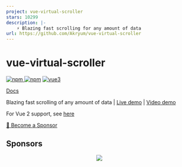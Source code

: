 ```yaml
---
project: vue-virtual-scroller
stars: 10299
description: |-
    ⚡️ Blazing fast scrolling for any amount of data
url: https://github.com/Akryum/vue-virtual-scroller
---
```


# vue-virtual-scroller

[![npm](https://img.shields.io/npm/v/vue-virtual-scroller.svg) ![npm](https://img.shields.io/npm/dm/vue-virtual-scroller.svg)](https://www.npmjs.com/package/vue-virtual-scroller)
[![vue3](https://img.shields.io/badge/vue-3.x-brightgreen.svg)](https://vuejs.org/)

[Docs](./packages/vue-virtual-scroller/README.md)

Blazing fast scrolling of any amount of data | [Live demo](https://vue-virtual-scroller-demo.netlify.app/) | [Video demo](https://www.youtube.com/watch?v=Uzq1KQV8f4k)

For Vue 2 support, see [here](https://github.com/Akryum/vue-virtual-scroller/tree/v1/packages/vue-virtual-scroller)

[💚️ Become a Sponsor](https://github.com/sponsors/Akryum)

## Sponsors

<p align="center">
  <a href="https://guillaume-chau.info/sponsors/" target="_blank">
    <img src='https://akryum.netlify.app/sponsors.svg'/>
  </a>
</p>

